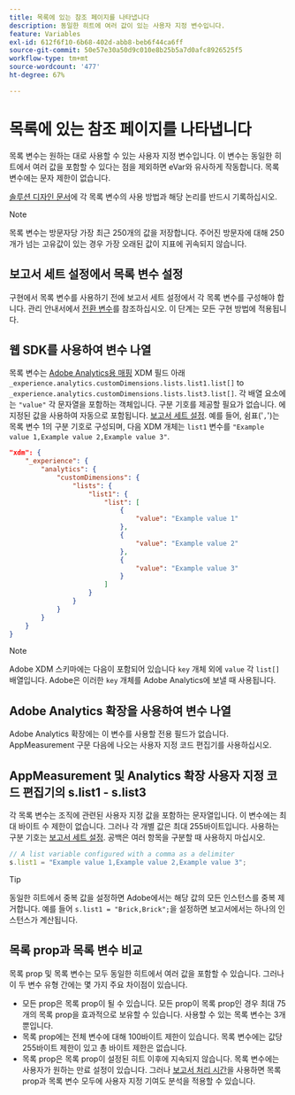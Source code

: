 ```yaml
---
title: 목록에 있는 참조 페이지를 나타냅니다
description: 동일한 히트에 여러 값이 있는 사용자 지정 변수입니다.
feature: Variables
exl-id: 612f6f10-6b68-402d-abb8-beb6f44ca6ff
source-git-commit: 50e57e30a50d9c010e8b25b5a7d0afc8926525f5
workflow-type: tm+mt
source-wordcount: '477'
ht-degree: 67%

---
```


# 목록에 있는 참조 페이지를 나타냅니다

목록 변수는 원하는 대로 사용할 수 있는 사용자 지정 변수입니다. 이 변수는 동일한 히트에서 여러 값을 포함할 수 있다는 점을 제외하면 eVar와 유사하게 작동합니다. 목록 변수에는 문자 제한이 없습니다.

[솔루션 디자인 문서](../../prepare/solution-design.md)에 각 목록 변수의 사용 방법과 해당 논리를 반드시 기록하십시오.

>[!NOTE]
>
>목록 변수는 방문자당 가장 최근 250개의 값을 저장합니다. 주어진 방문자에 대해 250개가 넘는 고유값이 있는 경우 가장 오래된 값이 지표에 귀속되지 않습니다.

## 보고서 세트 설정에서 목록 변수 설정

구현에서 목록 변수를 사용하기 전에 보고서 세트 설정에서 각 목록 변수를 구성해야 합니다. 관리 안내서에서 [전환 변수](/help/admin/admin/conversion-var-admin/list-var-admin.md)를 참조하십시오. 이 단계는 모든 구현 방법에 적용됩니다.

## 웹 SDK를 사용하여 변수 나열

목록 변수는 [Adobe Analytics용 매핑](https://experienceleague.adobe.com/docs/analytics/implementation/aep-edge/variable-mapping.html) XDM 필드 아래 `_experience.analytics.customDimensions.lists.list1.list[]` to `_experience.analytics.customDimensions.lists.list3.list[]`. 각 배열 요소에는 `"value"` 각 문자열을 포함하는 객체입니다. 구분 기호를 제공할 필요가 없습니다. 에 지정된 값을 사용하여 자동으로 포함됩니다. [보고서 세트 설정](/help/admin/admin/conversion-var-admin/list-var-admin.md). 예를 들어, 쉼표(&#39;`,`&#39;)는 목록 변수 1의 구분 기호로 구성되며, 다음 XDM 개체는 `list1` 변수를 `"Example value 1,Example value 2,Example value 3"`.

```json
"xdm": {
    "_experience": {
        "analytics": {
            "customDimensions": {
                "lists": {
                    "list1": {
                        "list": [
                            {
                                "value": "Example value 1"
                            },
                            {
                                "value": "Example value 2"
                            },
                            {
                                "value": "Example value 3"
                            }
                        ]
                    }
                }
            }
        }
    }
}
```

>[!NOTE]
>
>Adobe XDM 스키마에는 다음이 포함되어 있습니다 `key` 개체 외에 `value` 각 `list[]` 배열입니다. Adobe은 이러한 `key` 개체를 Adobe Analytics에 보낼 때 사용됩니다.

## Adobe Analytics 확장을 사용하여 변수 나열

Adobe Analytics 확장에는 이 변수를 사용할 전용 필드가 없습니다. AppMeasurement 구문 다음에 나오는 사용자 지정 코드 편집기를 사용하십시오.

## AppMeasurement 및 Analytics 확장 사용자 지정 코드 편집기의 s.list1 - s.list3

각 목록 변수는 조직에 관련된 사용자 지정 값을 포함하는 문자열입니다. 이 변수에는 최대 바이트 수 제한이 없습니다. 그러나 각 개별 값은 최대 255바이트입니다. 사용하는 구분 기호는 [보고서 세트 설정](/help/admin/admin/conversion-var-admin/list-var-admin.md). 공백은 여러 항목을 구분할 때 사용하지 마십시오.

```js
// A list variable configured with a comma as a delimiter
s.list1 = "Example value 1,Example value 2,Example value 3";
```

>[!TIP]
>
>동일한 히트에서 중복 값을 설정하면 Adobe에서는 해당 값의 모든 인스턴스를 중복 제거합니다. 예를 들어 `s.list1 = "Brick,Brick";`을 설정하면 보고서에서는 하나의 인스턴스가 계산됩니다.

## 목록 prop과 목록 변수 비교

목록 prop 및 목록 변수는 모두 동일한 히트에서 여러 값을 포함할 수 있습니다. 그러나 이 두 변수 유형 간에는 몇 가지 주요 차이점이 있습니다.

* 모든 prop은 목록 prop이 될 수 있습니다. 모든 prop이 목록 prop인 경우 최대 75개의 목록 prop을 효과적으로 보유할 수 있습니다. 사용할 수 있는 목록 변수는 3개뿐입니다.
* 목록 prop에는 전체 변수에 대해 100바이트 제한이 있습니다. 목록 변수에는 값당 255바이트 제한이 있고 총 바이트 제한은 없습니다.
* 목록 prop은 목록 prop이 설정된 히트 이후에 지속되지 않습니다. 목록 변수에는 사용자가 원하는 만료 설정이 있습니다. 그러나 [보고서 처리 시간](/help/components/vrs/vrs-report-time-processing.md)을 사용하면 목록 prop과 목록 변수 모두에 사용자 지정 기여도 분석을 적용할 수 있습니다.
